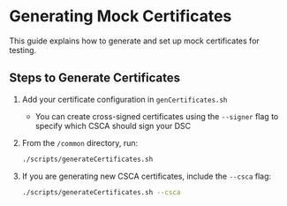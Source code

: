 # Generating Mock Certificates

This guide explains how to generate and set up mock certificates for testing.

## Steps to Generate Certificates

1. Add your certificate configuration in `genCertificates.sh`
   - You can create cross-signed certificates using the `--signer` flag to specify which CSCA should sign your DSC

2. From the `/common` directory, run:

   ```bash
   ./scripts/generateCertificates.sh
   ```

3. If you are generating new CSCA certificates, include the `--csca` flag:
   ```bash
   ./scripts/generateCertificates.sh --csca
   ```
